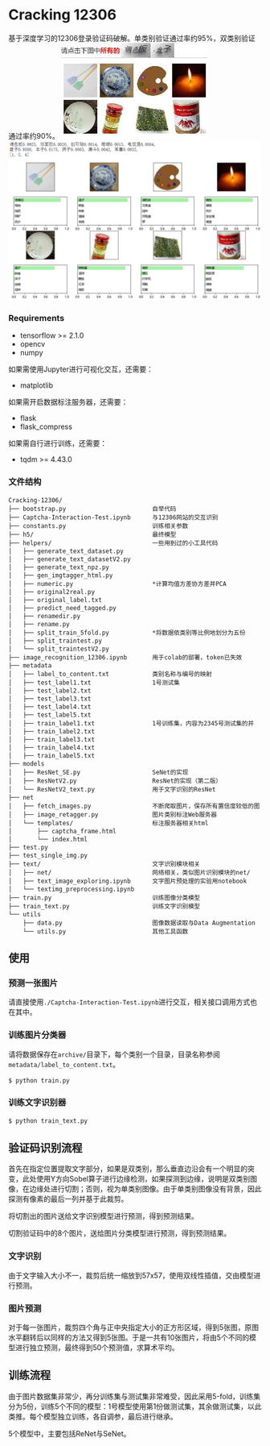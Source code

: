 # Cracking 12306
基于深度学习的12306登录验证码破解。单类别验证通过率约95%，双类别验证通过率约90%。
![](captcha_imgs/double.jpg)
![](captcha_imgs/pred.png)

### Requirements
* tensorflow >= 2.1.0
* opencv
* numpy

如果需使用Jupyter进行可视化交互，还需要：
* matplotlib

如果需开启数据标注服务器，还需要：
* flask
* flask_compress

如果需自行进行训练，还需要：
* tqdm >= 4.43.0

### 文件结构
```
Cracking-12306/
├── bootstrap.py                        自举代码
├── Captcha-Interaction-Test.ipynb      与12306网站的交互识别
├── constants.py                        训练相关参数
├── h5/                                 最终模型
├── helpers/                            一些用到过的小工具代码
│   ├── generate_text_dataset.py
│   ├── generate_text_datasetV2.py
│   ├── generate_text_npz.py
│   ├── gen_imgtagger_html.py
│   ├── numeric.py                      *计算均值方差协方差并PCA
│   ├── original2real.py
│   ├── original_label.txt
│   ├── predict_need_tagged.py
│   ├── renamedir.py
│   ├── rename.py
│   ├── split_train_5fold.py            *将数据依类别等比例地划分为五份
│   ├── split_traintest.py
│   └── split_traintestV2.py
├── image_recognition_12306.ipynb       用于colab的部署，token已失效
├── metadata
│   ├── label_to_content.txt            类别名称与编号的映射
│   ├── test_label1.txt                 1号测试集
│   ├── test_label2.txt
│   ├── test_label3.txt
│   ├── test_label4.txt
│   ├── test_label5.txt
│   ├── train_label1.txt                1号训练集，内容为2345号测试集的并
│   ├── train_label2.txt
│   ├── train_label3.txt
│   ├── train_label4.txt
│   ├── train_label5.txt
├── models
│   ├── ResNet_SE.py                    SeNet的实现
│   ├── ResNetV2.py                     ResNet的实现（第二版）
│   └── ResNetV2_text.py                用于文字识别的ResNet
├── net
│   ├── fetch_images.py                 不断爬取图片，保存所有置信度较低的图
│   ├── image_retagger.py               图片类别标注Web服务器
│   └── templates/                      标注服务器相关html
│       ├── captcha_frame.html
│       └── index.html
├── test.py                             
├── test_single_img.py
├── text/                               文字识别模块相关
│   ├── net/                            网络相关，类似图片识别模块的net/
│   ├── text_image_exploring.ipynb      文字图片预处理的实验用notebook
│   └── textimg_preprocessing.ipynb
├── train.py                            训练图像分类模型
├── train_text.py                       训练文字识别模型
└── utils
    ├── data.py                         图像数据读取与Data Augmentation
    └── utils.py                        其他工具函数
```
## 使用
### 预测一张图片
请直接使用`./Captcha-Interaction-Test.ipynb`进行交互，相关接口调用方式也在其中。

### 训练图片分类器
请将数据保存在`archive/`目录下，每个类别一个目录，目录名称参阅`metadata/label_to_content.txt`。
```sh
$ python train.py
```

### 训练文字识别器
```sh
$ python train_text.py
```

## 验证码识别流程
首先在指定位置提取文字部分，如果是双类别，那么垂直边沿会有一个明显的突变，此处使用Y方向Sobel算子进行边缘检测，如果探测到边缘，说明是双类别图像，在边缘处进行切割；否则，视为单类别图像。由于单类别图像没有背景，因此探测有像素的最后一列并基于此裁剪。

将切割出的图片送给文字识别模型进行预测，得到预测结果。

切割验证码中的8个图片，送给图片分类模型进行预测，得到预测结果。

### 文字识别
由于文字输入大小不一，裁剪后统一缩放到57x57，使用双线性插值，交由模型进行预测。

### 图片预测
对于每一张图片，裁剪四个角与正中央指定大小的正方形区域，得到5张图，原图水平翻转后以同样的方法又得到5张图。于是一共有10张图片，将由5个不同的模型进行独立预测，最终得到50个预测值，求算术平均。

## 训练流程
由于图片数据集非常少，再分训练集与测试集非常难受，因此采用5-fold，训练集分为5份，训练5个不同的模型：1号模型使用第1份做测试集，其余做测试集，以此类推。每个模型独立训练，各自调参，最后进行继承。

5个模型中，主要包括ReNet与SeNet。